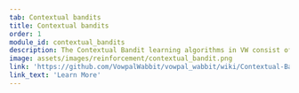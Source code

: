 ```yaml
---
tab: Contextual bandits
title: Contextual bandits
order: 1
module_id: contextual_bandits
description: The Contextual Bandit learning algorithms in VW consist of two broad classes. The first class consists of settings where the maximum number of actions is known ahead of time, and the semantics of these actions stay fixed across examples. A more advanced setting allows potentially changing semantics per example. In this latter setting, the actions are specified via features, different features associated with each action. We refer to this setting as the ADF setting for action dependent features.
image: assets/images/reinforcement/contextual_bandit.png
link: 'https://github.com/VowpalWabbit/vowpal_wabbit/wiki/Contextual-Bandit-algorithms'
link_text: 'Learn More'
---
```


